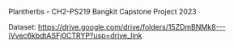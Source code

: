 Plantherbs - CH2-PS219
Bangkit Capstone Project 2023

Dataset: 
https://drive.google.com/drive/folders/15ZDmBNMk8---iVvec6kbdtASFj0CTRYP?usp=drive_link


